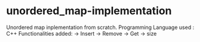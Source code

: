 # unordered_map-implementation

Unordered map inplementation from scratch.
Programming Language used : C++
Functionalities added:
  -> Insert 
  -> Remove 
  -> Get 
  -> size
  
